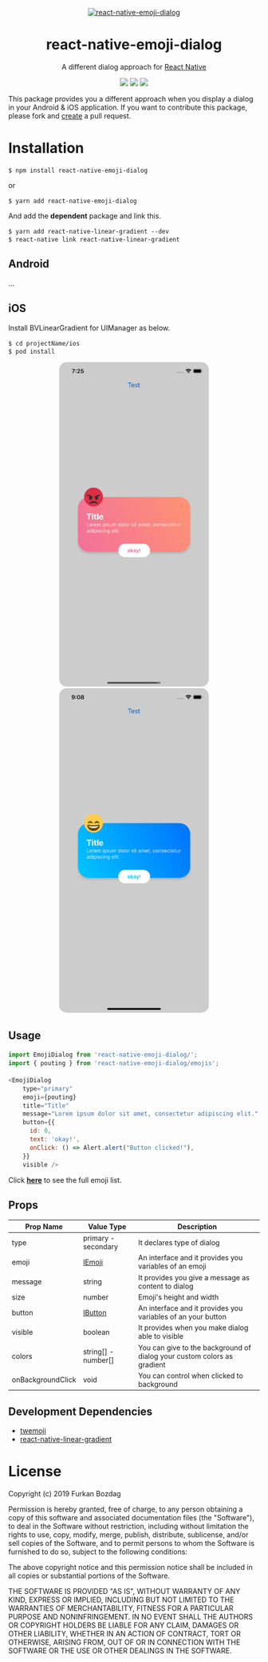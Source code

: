 
<p align="center">
  <a href="https://github.com/bozd4g/react-native-emoji-dialog">
    <img alt="react-native-emoji-dialog" src="https://raw.githubusercontent.com/bozd4g/react-native-emoji-dialog/master/assets/github/logo.png" width="500" />
  </a>
</p>

<h1 align="center">
  react-native-emoji-dialog
</h1>

<p align="center">
  A different dialog approach for <a href="https://facebook.github.io/react-native/">React Native</a>
</p>

<p align="center">
  <a href="https://bozd4g.mit-license.org/"><img src="https://img.shields.io/badge/License-MIT-blue.svg"></a>
  <a href="https://www.npmjs.com/package/react-native-emoji-dialog"><img src="https://img.shields.io/npm/v/react-native-emoji-dialog"></a>
  <a href="https://www.npmjs.com/package/react-native-emoji-dialog"><img src="https://img.shields.io/npm/dt/react-native-emoji-dialog"></a>
</p>

This package provides you a different approach when you display a dialog in your Android & iOS application. If you want to contribute this package, please fork and [create](https://github.com/bozd4g/react-native-emoji-dialog/pulls) a pull request.

# Installation

```
$ npm install react-native-emoji-dialog
```
or
```
$ yarn add react-native-emoji-dialog
```

And add the **dependent** package and link this.
```
$ yarn add react-native-linear-gradient --dev
$ react-native link react-native-linear-gradient
```

## Android
...

## iOS
Install BVLinearGradient for UIManager as below.

```
$ cd projectName/ios
$ pod install
```

<p align="center">
  <a href="https://github.com/bozd4g/react-native-emoji-dialog">
    <img alt="react-native-emoji-dialog" src="./assets/github/ios.png" width="300" style="margin: 0 15px; border-radius: 15px;" />
    <img alt="react-native-emoji-dialog" src="./assets/github/ios2.png" width="300" style="margin: 0 15px; border-radius: 15px;" />
  </a>
</p>

## Usage
```js
import EmojiDialog from 'react-native-emoji-dialog/';
import { pouting } from 'react-native-emoji-dialog/emojis';

<EmojiDialog
    type="primary"
    emoji={pouting}
    title="Title"
    message="Lorem ipsum dolor sit amet, consectetur adipiscing elit."
    button={{
      id: 0,
      text: 'okay!',
      onClick: () => Alert.alert("Button clicked!"),
    }}
    visible />
```
Click **[here](/EmojiList.md)** to see the full emoji list.

## Props
| **Prop Name**     | **Value Type**       | **Description**                                                         |
| ----------------- | -------------------- | ----------------------------------------------------------------------- |
| type              | primary - secondary  | It declares type of dialog                                              |
| emoji             | [IEmoji](models.ts)  | An interface and it provides you variables of an emoji                  |
| message           | string               | It provides you give a message as content to dialog                     |
| size              | number               | Emoji's height and width                                                |
| button            | [IButton](models.ts) | An interface and it provides you variables of an your button            |
| visible           | boolean              | It provides when you make dialog able to visible                        |
| colors            | string[] - number[]  | You can give to the background of dialog your custom colors as gradient |
| onBackgroundClick | void                 | You can control when clicked to background                              |

## Development Dependencies
* [twemoji](https://github.com/twitter/twemoji)
* [react-native-linear-gradient](https://www.npmjs.com/package/react-native-linear-gradient)

# License
Copyright (c) 2019 Furkan Bozdag

Permission is hereby granted, free of charge, to any person obtaining a copy of this software and associated documentation files (the "Software"), to deal in the Software without restriction, including without limitation the rights to use, copy, modify, merge, publish, distribute, sublicense, and/or sell copies of the Software, and to permit persons to whom the Software is furnished to do so, subject to the following conditions:

The above copyright notice and this permission notice shall be included in all copies or substantial portions of the Software.

THE SOFTWARE IS PROVIDED "AS IS", WITHOUT WARRANTY OF ANY KIND, EXPRESS OR IMPLIED, INCLUDING BUT NOT LIMITED TO THE WARRANTIES OF MERCHANTABILITY, FITNESS FOR A PARTICULAR PURPOSE AND NONINFRINGEMENT. IN NO EVENT SHALL THE AUTHORS OR COPYRIGHT HOLDERS BE LIABLE FOR ANY CLAIM, DAMAGES OR OTHER LIABILITY, WHETHER IN AN ACTION OF CONTRACT, TORT OR OTHERWISE, ARISING FROM, OUT OF OR IN CONNECTION WITH THE SOFTWARE OR THE USE OR OTHER DEALINGS IN THE SOFTWARE.
